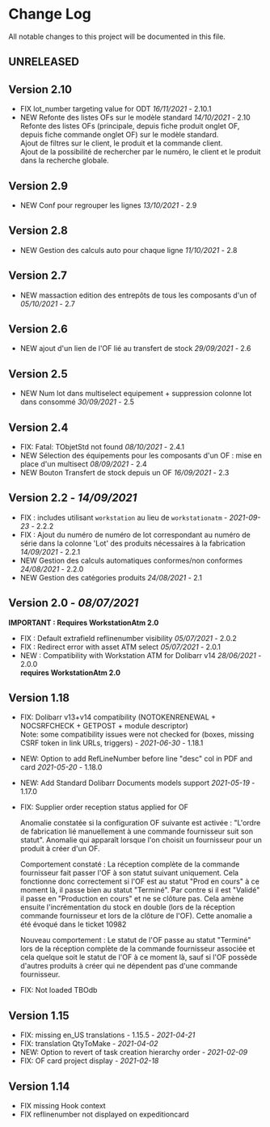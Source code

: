 # Change Log
All notable changes to this project will be documented in this file.

## UNRELEASED


## Version 2.10

- FIX lot_number targeting value for ODT *16/11/2021* - 2.10.1
- NEW Refonte des listes OFs sur le modèle standard *14/10/2021* - 2.10  
 Refonte des listes OFs (principale, depuis fiche produit onglet OF, depuis fiche commande onglet OF) sur le modèle standard.  
 Ajout de filtres sur le client, le produit et la commande client.  
 Ajout de la possibilité de rechercher par le numéro, le client et le produit dans la recherche globale.

## Version 2.9

- NEW Conf pour regrouper les lignes *13/10/2021* - 2.9

## Version 2.8

- NEW Gestion des calculs auto pour chaque ligne  *11/10/2021* - 2.8

## Version 2.7

- NEW massaction edition des entrepôts de tous les composants d'un of  *05/10/2021* - 2.7

## Version 2.6

- NEW ajout d'un lien de l'OF lié au transfert de stock *29/09/2021* - 2.6

## Version 2.5

- NEW Num lot dans multiselect equipement + suppression colonne lot dans consommé  *30/09/2021* - 2.5

## Version 2.4

- FIX: Fatal: TObjetStd not found *08/10/2021* - 2.4.1
- NEW Sélection des équipements pour les composants d'un OF : mise en place d'un multisect  *08/09/2021* - 2.4
- NEW Bouton Transfert de stock depuis un OF *16/09/2021* - 2.3

## Version 2.2 - *14/09/2021*
- FIX : includes utilisant `workstation` au lieu de `workstationatm` - *2021-09-23* - 2.2.2
- FIX : Ajout du numéro de numéro de lot correspondant au numéro de série dans la colonne 'Lot' des produits nécessaires à la fabrication *14/09/2021* - 2.2.1
- NEW Gestion des calculs automatiques conformes/non conformes *24/08/2021* - 2.2.0
- NEW Gestion des catégories produits *24/08/2021* - 2.1

## Version 2.0 - *08/07/2021*

**IMPORTANT : Requires WorkstationAtm 2.0**

- FIX : Default extrafield reflinenumber visibility  *05/07/2021* - 2.0.2
- FIX : Redirect error with asset ATM select  *05/07/2021* - 2.0.1
- NEW : Compatibility with Workstation ATM for Dolibarr v14 *28/06/2021* - 2.0.0  
  **requires WorkstationAtm 2.0**

## Version 1.18

- FIX: Dolibarr v13+v14 compatibility (NOTOKENRENEWAL + NOCSRFCHECK + GETPOST + module descriptor)  
       Note: some compatibility issues were not checked for (boxes, missing CSRF token in link URLs, triggers)
       - *2021-06-30* - 1.18.1
- NEW: Option to add RefLineNumber before line "desc" col in PDF and card *2021-05-20* - 1.18.0
- NEW: Add Standard Dolibarr Documents models support *2021-05-19* - 1.17.0

- FIX: Supplier order reception status applied for OF
    
    Anomalie constatée si la configuration OF suivante est activée : "L'ordre de fabrication lié manuellement à une commande fournisseur suit son statut".
    Anomalie qui apparaît lorsque l'on choisit un fournisseur pour un produit à créer d'un OF.
  
    Comportement constaté :
    La réception complète de la commande fournisseur fait passer l'OF à son statut suivant uniquement. Cela fonctionne donc correctement si l'OF est au statut "Prod en cours" à ce moment là, il passe bien au statut "Terminé". Par contre si il est "Validé" il passe en "Production en cours" et ne se clôture pas. Cela amène ensuite l'incrémentation du stock en double (lors de la réception commande fournisseur et lors de la clôture de l'OF).
    Cette anomalie a été évoqué dans le ticket 10982

    Nouveau comportement :
    Le statut de l'OF passe au statut "Terminé" lors de la réception complète de la commande fournisseur associée et cela quelque soit le statut de l'OF à ce moment là, sauf si l'OF possède d'autres produits à créer qui ne dépendent pas d'une commande fournisseur.

- FIX: Not loaded TBOdb

## Version 1.15

- FIX: missing en_US translations - 1.15.5 - *2021-04-21*
- FIX: translation QtyToMake - *2021-04-02*
- NEW: Option to revert of task creation hierarchy order - *2021-02-09*
- FIX: OF card project display - *2021-02-18*

## Version 1.14

- FIX missing Hook context
- FIX reflinenumber not displayed on expeditioncard
